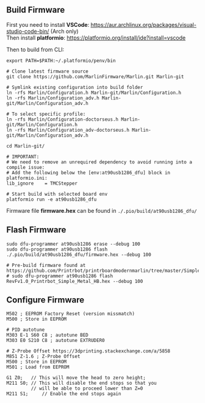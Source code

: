## Build Firmware

First you need to install **VSCode**: https://aur.archlinux.org/packages/visual-studio-code-bin/ (Arch only)  
Then install **platformio**: https://platformio.org/install/ide?install=vscode

Then to build from CLI:

```
export PATH=$PATH:~/.platformio/penv/bin
```

```
# Clone latest firmware source
git clone https://github.com/MarlinFirmware/Marlin.git Marlin-git

# Symlink existing configuration into build folder
ln -rfs Marlin/Configuration.h Marlin-git/Marlin/Configuration.h
ln -rfs Marlin/Configuration_adv.h Marlin-git/Marlin/Configuration_adv.h

# To select specific profile:
ln -rfs Marlin/Configuration-doctorseus.h Marlin-git/Marlin/Configuration.h
ln -rfs Marlin/Configuration_adv-doctorseus.h Marlin-git/Marlin/Configuration_adv.h

cd Marlin-git/

# IMPORTANT:
# We need to remove an unrequired dependency to avoid running into a compile issue:
# Add the following below the [env:at90usb1286_dfu] block in platformio.ini:
lib_ignore    = TMCStepper

# Start build with selected board env
platformio run -e at90usb1286_dfu
```

Firmware file __firmware.hex__ can be found in
```./.pio/build/at90usb1286_dfu/```

## Flash Firmware
```
sudo dfu-programmer at90usb1286 erase --debug 100
sudo dfu-programmer at90usb1286 flash ./.pio/build/at90usb1286_dfu/firmware.hex --debug 100

# Pre-build firmware found at https://github.com/Printrbot/printrboardmodernmarlin/tree/master/Simple_Metal
# sudo dfu-programmer at90usb1286 flash RevFv1.0_Printrbot_Simple_Metal_HB.hex --debug 100
```

## Configure Firmware
```
M502 ; EEPROM Factory Reset (version missmatch)
M500 ; Store in EEPROM

# PID autotune
M303 E-1 S60 C8 ; autotune BED
M303 E0 S210 C8 ; autotune EXTRUDER0

# Z-Probe Offset https://3dprinting.stackexchange.com/a/5858
M851 Z-1.6 ; Z-Probe Offset
M500 ; Store in EEPROM
M501 ; Load from EEPROM

G1 Z0;   // This will move the head to zero height;
M211 S0; // This will disable the end stops so that you 
         // will be able to proceed lower than Z=0
M211 S1;     // Enable the end stops again
```
